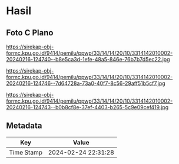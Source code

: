 # Hasil

## Foto C Plano

https://sirekap-obj-formc.kpu.go.id/9414/pemilu/ppwp/33/14/14/20/10/3314142010002-20240216-124740--b8e5ca3d-1efe-48a5-846e-76b7b7d5ec22.jpg

https://sirekap-obj-formc.kpu.go.id/9414/pemilu/ppwp/33/14/14/20/10/3314142010002-20240216-124746--7d64728a-73a0-40f7-8c56-29aff51b5cf7.jpg

https://sirekap-obj-formc.kpu.go.id/9414/pemilu/ppwp/33/14/14/20/10/3314142010002-20240216-124743--b0b8cf8e-37ef-4403-b265-5c9e09cef419.jpg


## Metadata

| Key        | Value               |
| ---------- | ------------------- |
| Time Stamp | 2024-02-24 22:31:28 |



